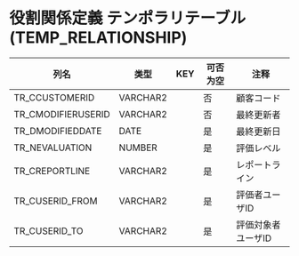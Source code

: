 # 役割関係定義 テンポラリテーブル(TEMP_RELATIONSHIP)
| 列名   | 类型   | KEY  | 可否为空 | 注释   |
| ---- | ---- | ---- | ---- | ---- |
|TR_CCUSTOMERID|VARCHAR2||否|顧客コード|
|TR_CMODIFIERUSERID|VARCHAR2||否|最終更新者|
|TR_DMODIFIEDDATE|DATE||是|最終更新日|
|TR_NEVALUATION|NUMBER||是|評価レベル|
|TR_CREPORTLINE|VARCHAR2||是|レポートライン|
|TR_CUSERID_FROM|VARCHAR2||是|評価者ユーザID|
|TR_CUSERID_TO|VARCHAR2||是|評価対象者ユーザID|
